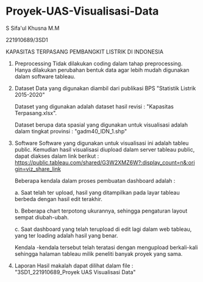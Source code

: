 # Proyek-UAS-Visualisasi-Data
S Sifa'ul Khusna M.M

221910689/3SD1

KAPASITAS TERPASANG PEMBANGKIT LISTRIK DI INDONESIA

1. Preprocessing
Tidak dilakukan coding dalam tahap preprocessing. Hanya dilakukan perubahan bentuk data agar lebih mudah digunakan dalam software tableau.
2. Dataset
Data yang digunakan diambil dari publikasi BPS "Statistik Listrik 2015-2020"

   Dataset yang digunakan adalah dataset hasil revisi : "Kapasitas Terpasang.xlsx".

   Dataset berupa data spasial yang digunakan untuk visualisasi adalah dalam tingkat provinsi : "gadm40_IDN_1.shp"

3. Software
Software yang digunakan untuk visualisasi ini adalah tableu public. Kemudian hasil visualisasi diupload dalam server tableau public, dapat diakses dalam link berikut :
https://public.tableau.com/shared/G3W2XMZ6W?:display_count=n&:origin=viz_share_link

    Beberapa kendala dalam proses pembuatan dashboard adalah :

   a. Saat telah ter upload, hasil yang ditampilkan pada layar tableau berbeda dengan hasil edit terakhir.

   b. Beberapa chart terpotong ukurannya, sehingga pengaturan layout sempat diubah-ubah.

   c. Saat dashboard yang telah terupload di edit lagi dalam web tableau, yang ter loading adalah hasil yang benar. 

   Kendala -kendala tersebut telah teratasi dengan mengupload berkali-kali sehingga halaman tableau milik peneliti banyak proyek yang sama.
  
4. Laporan
Hasil makalah dapat dilihat dalam file : "3SD1_221910689_Proyek UAS Visualisasi Data"
